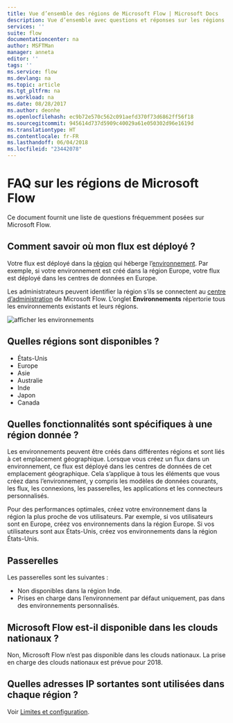 ```yaml
---
title: Vue d’ensemble des régions de Microsoft Flow | Microsoft Docs
description: Vue d’ensemble avec questions et réponses sur les régions de Microsoft Flow
services: ''
suite: flow
documentationcenter: na
author: MSFTMan
manager: anneta
editor: ''
tags: ''
ms.service: flow
ms.devlang: na
ms.topic: article
ms.tgt_pltfrm: na
ms.workload: na
ms.date: 08/28/2017
ms.author: deonhe
ms.openlocfilehash: ec9b72e570c562c091aefd370f73d6862ff56f18
ms.sourcegitcommit: 945614d737d5909c40029a61e050302d96e1619d
ms.translationtype: HT
ms.contentlocale: fr-FR
ms.lasthandoff: 06/04/2018
ms.locfileid: "23442078"
---
```

# <a name="faq-for-regions-in-microsoft-flow"></a>FAQ sur les régions de Microsoft Flow
Ce document fournit une liste de questions fréquemment posées sur Microsoft Flow.

## <a name="how-do-i-find-out-where-my-flow-is-deployed"></a>Comment savoir où mon flux est déployé ?
Votre flux est déployé dans la [région](https://azure.microsoft.com/regions/) qui héberge l’[environnement](environments-overview-admin.md). Par exemple, si votre environnement est créé dans la région Europe, votre flux est déployé dans les centres de données en Europe.

Les administrateurs peuvent identifier la région s’ils se connectent au [centre d’administration](https://admin.flow.microsoft.com) de Microsoft Flow. L’onglet **Environnements** répertorie tous les environnements existants et leurs régions.

![afficher les environnements](media/regions-overview/environments-list.png)

## <a name="what-regions-are-available"></a>Quelles régions sont disponibles ?
* États-Unis
* Europe
* Asie
* Australie
* Inde
* Japon
* Canada

## <a name="what-features-are-specific-to-a-given-region"></a>Quelles fonctionnalités sont spécifiques à une région donnée ?
Les environnements peuvent être créés dans différentes régions et sont liés à cet emplacement géographique. Lorsque vous créez un flux dans un environnement, ce flux est déployé dans les centres de données de cet emplacement géographique. Cela s’applique à tous les éléments que vous créez dans l’environnement, y compris les modèles de données courants, les flux, les connexions, les passerelles, les applications et les connecteurs personnalisés.

Pour des performances optimales, créez votre environnement dans la région la plus proche de vos utilisateurs. Par exemple, si vos utilisateurs sont en Europe, créez vos environnements dans la région Europe. Si vos utilisateurs sont aux États-Unis, créez vos environnements dans la région États-Unis.

## <a name="gateways"></a>Passerelles
Les passerelles sont les suivantes :

* Non disponibles dans la région Inde.
* Prises en charge dans l’environnement par défaut uniquement, pas dans des environnements personnalisés.

## <a name="is-microsoft-flow-available-in-national-clouds"></a>Microsoft Flow est-il disponible dans les clouds nationaux ?
Non, Microsoft Flow n’est pas disponible dans les clouds nationaux. La prise en charge des clouds nationaux est prévue pour 2018.

## <a name="what-outbound-ip-addresses-are-used-in-each-region"></a>Quelles adresses IP sortantes sont utilisées dans chaque région ?
Voir [Limites et configuration](limits-and-config.md).

